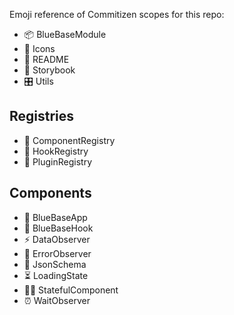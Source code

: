 Emoji reference of Commitizen scopes for this repo:

- 📦 BlueBaseModule
- 🗿 Icons
- 📖 README
- 📕 Storybook
- 🎛 Utils

## Registries

- 🎁 ComponentRegistry
- 🎣 HookRegistry
- 🔌 PluginRegistry

## Components

- 🚀 BlueBaseApp
- 🎣 BlueBaseHook
- ️⚡️ DataObserver
- 🚨 ErrorObserver
- 🍱 JsonSchema
- ⏳ LoadingState
- 👨‍🎨 StatefulComponent
- ⏰ WaitObserver